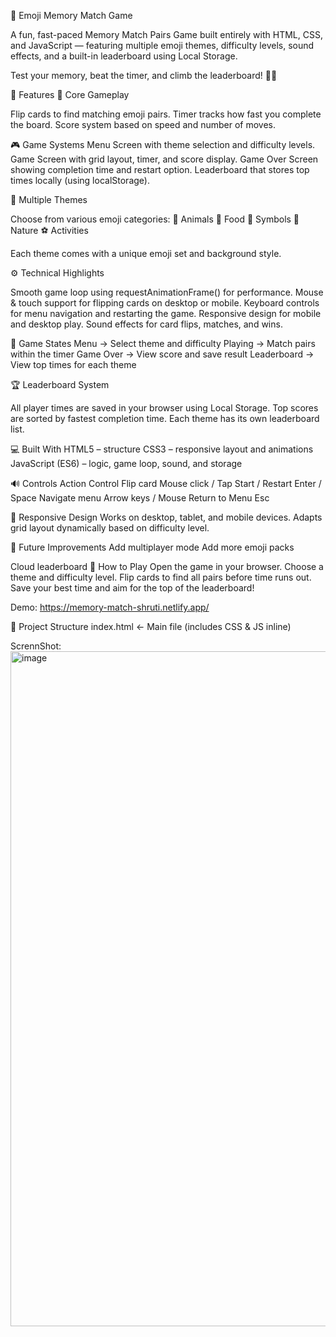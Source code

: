 🎴 Emoji Memory Match Game

A fun, fast-paced Memory Match Pairs Game built entirely with HTML, CSS, and JavaScript — featuring multiple emoji themes, difficulty levels, sound effects, and a built-in leaderboard using Local Storage.

Test your memory, beat the timer, and climb the leaderboard! 🧠💥

🌟 Features
🧩 Core Gameplay

Flip cards to find matching emoji pairs.
Timer tracks how fast you complete the board.
Score system based on speed and number of moves.

🎮 Game Systems
Menu Screen with theme selection and difficulty levels.
Game Screen with grid layout, timer, and score display.
Game Over Screen showing completion time and restart option.
Leaderboard that stores top times locally (using localStorage).

🎨 Multiple Themes

Choose from various emoji categories:
🐶 Animals
🍕 Food
💎 Symbols
🌸 Nature
⚽ Activities

Each theme comes with a unique emoji set and background style.

⚙️ Technical Highlights

Smooth game loop using requestAnimationFrame() for performance.
Mouse & touch support for flipping cards on desktop or mobile.
Keyboard controls for menu navigation and restarting the game.
Responsive design for mobile and desktop play.
Sound effects for card flips, matches, and wins.

🧠 Game States
Menu → Select theme and difficulty
Playing → Match pairs within the timer
Game Over → View score and save result
Leaderboard → View top times for each theme

🏆 Leaderboard System

All player times are saved in your browser using Local Storage.
Top scores are sorted by fastest completion time.
Each theme has its own leaderboard list.

💻 Built With
HTML5 – structure
CSS3 – responsive layout and animations
JavaScript (ES6) – logic, game loop, sound, and storage

🔊 Controls
Action	Control
Flip card	Mouse click / Tap
Start / Restart	Enter / Space
Navigate menu	Arrow keys / Mouse
Return to Menu	Esc

📱 Responsive Design
Works on desktop, tablet, and mobile devices.
Adapts grid layout dynamically based on difficulty level.

🧩 Future Improvements
Add multiplayer mode
Add more emoji packs

Cloud leaderboard
🚀 How to Play
Open the game in your browser.
Choose a theme and difficulty level.
Flip cards to find all pairs before time runs out.
Save your best time and aim for the top of the leaderboard!

Demo: https://memory-match-shruti.netlify.app/

📂 Project Structure
index.html        ← Main file (includes CSS & JS inline)

ScrennShot:
<img width="1920" height="1080" alt="image" src="https://github.com/user-attachments/assets/ee759ebd-6a6c-46a7-9871-ba9c2a926355" />

